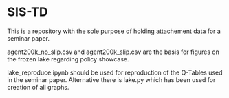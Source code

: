 # SIS-TD
This is a repository with the sole purpose of holding attachement data for a seminar paper.

agent200k_no_slip.csv and agent200k_slip.csv are the basis for figures on the frozen lake regarding policy showcase.

lake_reproduce.ipynb should be used for reproduction of the Q-Tables used in the seminar paper. Alternative there is lake.py which has been used for creation of all graphs.
